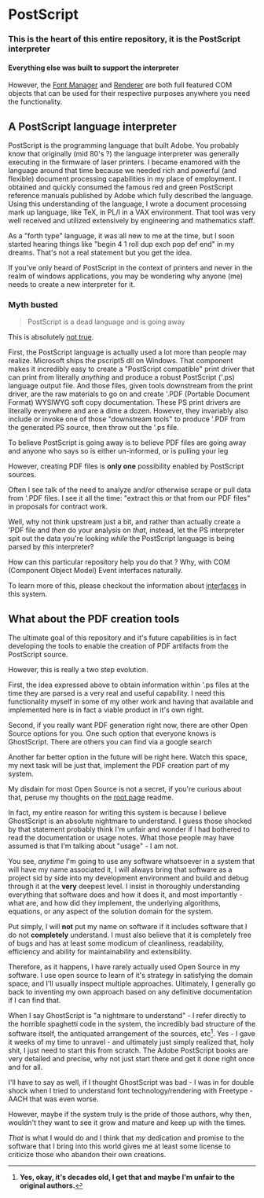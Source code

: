# PostScript

### This is the heart of this entire repository, it **is** the PostScript interpreter

#### Everything else was built to support the interpreter

However, the [Font Manager](../EnVisioNateSW_FontManager) and [Renderer](../EnVisioNateSW_Renderer) are both full featured COM objects that can be used for their respective purposes anywhere you need the functionality.

## A PostScript language interpreter

PostScript is the programming language that built Adobe. You probably know that originally (mid 80's ?) the language interpreter was generally executing in the firmware of laser printers. 
I became enamored with the language around that time because we needed rich and powerful (and flexible) document processing capabilities in my place of employment.
I obtained and quickly consumed the famous red and green PostScript reference manuals published by Adobe which fully described the language.
Using this understanding of the language, I wrote a document processing mark up language, like TeX, in PL/I in a VAX environment. That tool was very well
received and utilized extensively by engineering and mathematics staff.

As a "forth type" language, it was all new to me at the time, but I soon started hearing things like "begin 4 1 roll dup exch pop def end" in my dreams.
That's not a real statement but you get the idea.

If you've only heard of PostScript in the context of printers and never in the realm of windows applications, you may be wondering why anyone (me) needs to create a new interpreter for it.

### Myth busted

> PostScript is a dead language and is going away

This is absolutely <u>not true</u>.

First, the PostScript language is actually used a lot more than people may realize. Microsoft ships the pscript5 dll on Windows. That component makes it incredibly easy to create a
"PostScript compatible" print driver that can print from literally *anything* and produce a robust PostScript ('.ps) language output file. And those files, given tools downstream from the print driver, are the
raw materials to go on and create '.PDF (Portable Document Format) WYSIWYG soft copy documentation. These PS print drivers are literally everywhere and are a dime a dozen. However, they invariably 
also include or invoke one of those "downstream tools" to produce '.PDF from the generated PS source, then throw out the '.ps file.

To believe PostScript is going away is to believe PDF files are going away and anyone who says so is either un-informed, or is pulling your leg

However, creating PDF files is **only one** possibility enabled by PostScript sources.

Often I see talk of the need to analyze and/or otherwise scrape or pull data from '.PDF files. I see it all the time: "extract this or that 
from our PDF files" in proposals for contract work.

Well, why not think upstream just a bit, and rather than actually create a 'PDF file and *then* do your analysis on *that*, instead, 
let the PS interpreter spit out the data you're looking *while* the PostScript language is being parsed by *this* interpreter?

How can this particular repository help you do that ? Why, with COM (Component Object Model) Event interfaces naturally.

To learn more of this, please checkout the information about [interfaces](./Sources/COM%20Events) in this system.

## What about the PDF creation tools

The ultimate goal of this repository and it's future capabilities is in fact developing the tools to enable the creation of PDF artifacts from the PostScript source.

However, this is really a two step evolution. 

First, the idea expressed above to obtain information within '.ps files at the time they are parsed is a very real
and useful capability. I need this functionality myself in some of my other work and having that available and implemented here is in fact a viable product in it's own right.

Second, if you really want PDF generation right now, there are other Open Source options for you. 
One such option that everyone knows is GhostScript. There are others you can find via a google search

Another far better option in the future will be right here. Watch this space, my next task will be just that, implement the PDF creation part of my system.

My disdain for most Open Source is not a secret, if you're curious about that, peruse my thoughts on the [root page](../) readme.

In fact, my entire reason for writing this system is because I believe GhostScript is an absolute nightmare to understand.
I guess those shocked by that statement probably think I'm unfair and wonder if I had bothered to read the documentation or usage notes.
What those people may have assumed is that I'm talking about "usage" - I am not.

You see, *anytime* I'm going to use any software whatsoever in a system that will have my name associated it, I will always bring that software as a project sid by side into my
development environment and build and debug through it at the **very** deepest level. I insist in thoroughly understanding everything that software
does and how it does it, and most importantly - what are, and how did they implement, the underlying algorithms, equations, or any aspect
of the solution domain for the system.

Put simply, I will **not** put my name on software if it includes software that I do not **completely** understand. I must also believe that it is completely free 
of bugs and has at least some modicum of cleanliness, readability, efficiency and ability for maintainability and extensibility.

Therefore, as it happens, I have rarely actually used Open Source in my software. I use open source to learn of it's strategy in satisfying the domain space, and I'll
usually inspect multiple approaches. Ultimately, I generally go back to inventing my own approach based on any definitive documentation if I can find that.

When I say GhostScript is "a nightmare to understand" - I refer directly to the horrible spaghetti code in the system, the incredibly bad structure of the
software itself, the antiquated arrangement of the sources, etc[^1]. Yes - I gave it weeks of my time to unravel - and ultimately just simply realized that, holy shit,
I just need to start this from scratch. The Adobe PostScript books are very detailed and precise, why not just start there and get it done right once and for all.

I'll have to say as well, if I thought GhostScript was bad - I was in for double shock when I tried to understand font technology/rendering with Freetype - AACH 
that was even worse.

[^1]: **Yes, okay, it's decades old, I get that and maybe I'm unfair to the original authors.**

However, maybe if the system truly is the pride of those authors, why then, wouldn't they want to see it grow and mature and keep up with the times. 

*That* is what I would do and I think that *my* dedication and promise to the software that I bring into this world gives me at least some license to criticize those who abandon their own creations.











